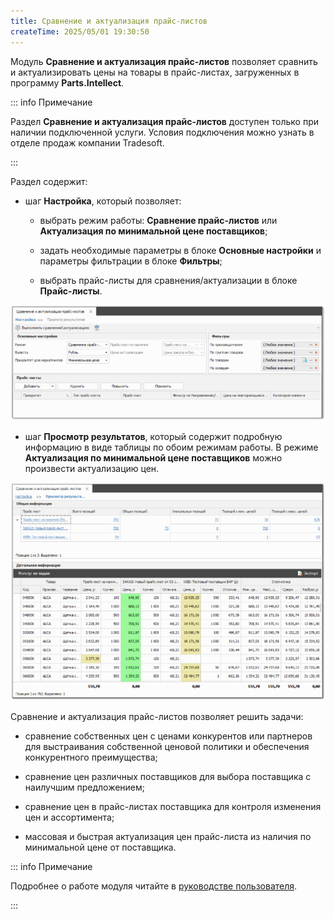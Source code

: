 ```yaml
---
title: Сравнение и актуализация прайс-листов
createTime: 2025/05/01 19:30:50
---
```

Модуль **Сравнение и актуализация прайс-листов** позволяет сравнить и актуализировать цены на товары в прайс-листах, загруженных в программу **Parts.Intellect**.

::: info Примечание

Раздел **Сравнение и актуализация прайс-листов** доступен только при наличии подключенной услуги. Условия подключения можно узнать в отделе продаж компании Tradesoft.

:::

Раздел содержит:

- шаг **Настройка**, который позволяет:

    - выбрать режим работы: **Сравнение прайс-листов** или **Актуализация по минимальной цене поставщиков**;

    - задать необходимые параметры в блоке **Основные настройки** и параметры фильтрации в блоке **Фильтры**;

    - выбрать прайс-листы для сравнения/актуализации в блоке **Прайс-листы**.

![](../../assets/specification/Aspose.Words.83ab1c44-6b28-430a-a5f2-4d9e6ba1abd4.929.png)

- шаг **Просмотр результатов**, который содержит подробную информацию в виде таблицы по обоим режимам работы. В режиме **Актуализация по минимальной цене поставщиков** можно произвести актуализацию цен.

![](../../assets/specification/Aspose.Words.83ab1c44-6b28-430a-a5f2-4d9e6ba1abd4.930.png)

Сравнение и актуализация прайс-листов позволяет решить задачи:

- сравнение собственных цен с ценами конкурентов или партнеров для выстраивания собственной ценовой политики и обеспечения конкурентного преимущества;

- сравнение цен различных поставщиков для выбора поставщика с наилучшим предложением;

- сравнение цен в прайс-листах поставщика для контроля изменения цен и ассортимента;

- массовая и быстрая актуализация цен прайс-листа из наличия по минимальной цене от поставщика.

::: info Примечание

Подробнее о работе модуля читайте в [руководстве пользователя](https://product-doc.tradesoft.ru/ai/price_analysis/index.htm).

:::
